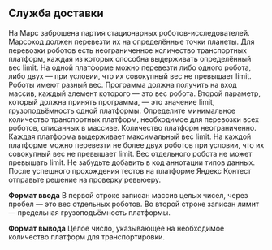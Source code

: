 ## Служба доставки

На Марс заброшена партия стационарных роботов-исследователей.
Марсоход должен перевезти их на определённые точки планеты.
Для перевозки роботов есть неограниченное количество транспортных платформ, каждая из которых способна выдерживать определённый вес limit. На одной платформе можно перевезти либо одного робота, либо двух — при условии, что их совокупный вес не превышает limit. Роботы имеют разный вес.
Программа должна получить на вход массив, каждый элемент которого — это вес робота. Второй параметр, который должна принять программа, — это значение limit, грузоподъёмность одной платформы.
Определите минимальное количество транспортных платформ, необходимое для перевозки всех роботов, описанных в массиве.
Количество платформ неограниченно.
Каждая платформа выдерживает максимальный вес limit.
На каждой платформе можно перевезти не более двух роботов при условии, что их совокупный вес не превышает limit.
Вес отдельного робота не может превышать limit.
Не забудьте добавить в код аннотации типов данных.
После успешного прохождения тестов на платформе Яндекс Контест отправьте решение на проверку ревьюеру.

**Формат ввода**
В первой строке записан массив целых чисел, через пробел — это вес отдельных роботов. Во второй строке записан лимит — предельная грузоподъёмность платформы.

**Формат вывода**
Целое число, указывающее на необходимое количество платформ для транспортировки.
